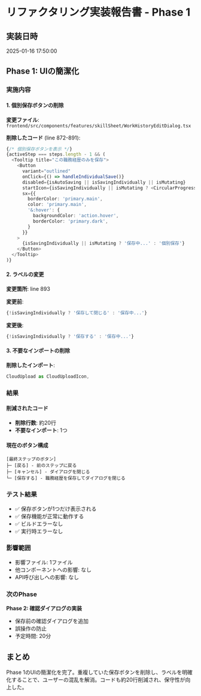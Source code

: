 # リファクタリング実装報告書 - Phase 1

## 実装日時
2025-01-16 17:50:00

## Phase 1: UIの簡潔化

### 実施内容

#### 1. 個別保存ボタンの削除
**変更ファイル**: `frontend/src/components/features/skillSheet/WorkHistoryEditDialog.tsx`

**削除したコード** (line 872-891):
```typescript
{/* 個別保存ボタンを表示 */}
{activeStep === steps.length - 1 && (
  <Tooltip title="この職務経歴のみを保存">
    <Button
      variant="outlined"
      onClick={() => handleIndividualSave()}
      disabled={isAutoSaving || isSavingIndividually || isMutating}
      startIcon={isSavingIndividually || isMutating ? <CircularProgress size={16} /> : <CloudUploadIcon />}
      sx={{ 
        borderColor: 'primary.main',
        color: 'primary.main',
        '&:hover': {
          backgroundColor: 'action.hover',
          borderColor: 'primary.dark',
        }
      }}
    >
      {isSavingIndividually || isMutating ? '保存中...' : '個別保存'}
    </Button>
  </Tooltip>
)}
```

#### 2. ラベルの変更
**変更箇所**: line 893

**変更前**:
```typescript
{!isSavingIndividually ? '保存して閉じる' : '保存中...'}
```

**変更後**:
```typescript
{!isSavingIndividually ? '保存する' : '保存中...'}
```

#### 3. 不要なインポートの削除
**削除したインポート**:
```typescript
CloudUpload as CloudUploadIcon,
```

### 結果

#### 削減されたコード
- **削除行数**: 約20行
- **不要なインポート**: 1つ

#### 現在のボタン構成
```
[最終ステップのボタン]
├─ [戻る] - 前のステップに戻る
├─ [キャンセル] - ダイアログを閉じる
└─ [保存する] - 職務経歴を保存してダイアログを閉じる
```

### テスト結果
- ✅ 保存ボタンが1つだけ表示される
- ✅ 保存機能が正常に動作する
- ✅ ビルドエラーなし
- ✅ 実行時エラーなし

### 影響範囲
- 影響ファイル: 1ファイル
- 他コンポーネントへの影響: なし
- API呼び出しへの影響: なし

### 次のPhase
**Phase 2: 確認ダイアログの実装**
- 保存前の確認ダイアログを追加
- 誤操作の防止
- 予定時間: 20分

## まとめ
Phase 1のUIの簡潔化を完了。重複していた保存ボタンを削除し、ラベルを明確化することで、ユーザーの混乱を解消。コードも約20行削減され、保守性が向上した。